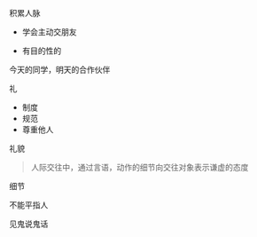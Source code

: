 积累人脉

* 学会主动交朋友

* 有目的性的

今天的同学，明天的合作伙伴



礼

* 制度
* 规范
* 尊重他人



礼貌

> 人际交往中，通过言语，动作的细节向交往对象表示谦虚的态度

细节 



不能平指人



见鬼说鬼话